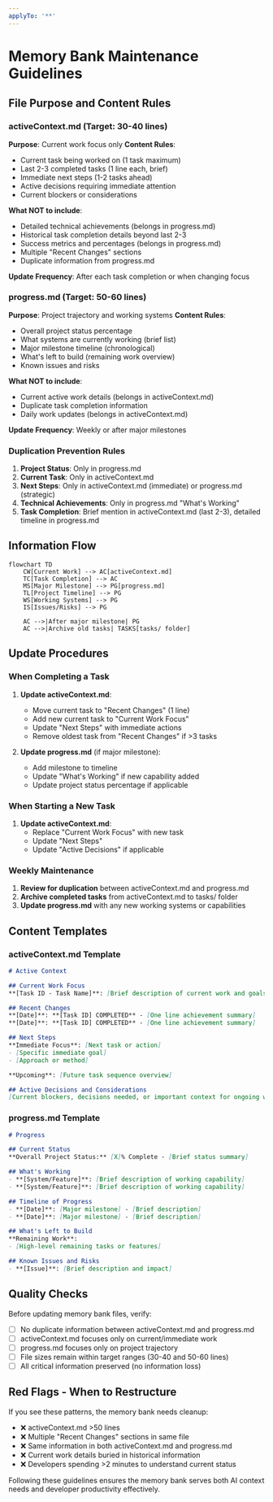 ```yaml
---
applyTo: '**'
---
```


# Memory Bank Maintenance Guidelines

## File Purpose and Content Rules

### activeContext.md (Target: 30-40 lines)
**Purpose**: Current work focus only
**Content Rules**:
- Current task being worked on (1 task maximum)
- Last 2-3 completed tasks (1 line each, brief)
- Immediate next steps (1-2 tasks ahead)
- Active decisions requiring immediate attention
- Current blockers or considerations

**What NOT to include**:
- Detailed technical achievements (belongs in progress.md)
- Historical task completion details beyond last 2-3
- Success metrics and percentages (belongs in progress.md)
- Multiple "Recent Changes" sections
- Duplicate information from progress.md

**Update Frequency**: After each task completion or when changing focus

### progress.md (Target: 50-60 lines)
**Purpose**: Project trajectory and working systems
**Content Rules**:
- Overall project status percentage
- What systems are currently working (brief list)
- Major milestone timeline (chronological)
- What's left to build (remaining work overview)
- Known issues and risks

**What NOT to include**:
- Current active work details (belongs in activeContext.md)
- Duplicate task completion information
- Daily work updates (belongs in activeContext.md)

**Update Frequency**: Weekly or after major milestones

### Duplication Prevention Rules

1. **Project Status**: Only in progress.md
2. **Current Task**: Only in activeContext.md
3. **Next Steps**: Only in activeContext.md (immediate) or progress.md (strategic)
4. **Technical Achievements**: Only in progress.md "What's Working"
5. **Task Completion**: Brief mention in activeContext.md (last 2-3), detailed timeline in progress.md

## Information Flow

```mermaid
flowchart TD
    CW[Current Work] --> AC[activeContext.md]
    TC[Task Completion] --> AC
    MS[Major Milestone] --> PG[progress.md]
    TL[Project Timeline] --> PG
    WS[Working Systems] --> PG
    IS[Issues/Risks] --> PG
    
    AC -->|After major milestone| PG
    AC -->|Archive old tasks| TASKS[tasks/ folder]
```

## Update Procedures

### When Completing a Task
1. **Update activeContext.md**:
   - Move current task to "Recent Changes" (1 line)
   - Add new current task to "Current Work Focus"
   - Update "Next Steps" with immediate actions
   - Remove oldest task from "Recent Changes" if >3 tasks

2. **Update progress.md** (if major milestone):
   - Add milestone to timeline
   - Update "What's Working" if new capability added
   - Update project status percentage if applicable

### When Starting a New Task
1. **Update activeContext.md**:
   - Replace "Current Work Focus" with new task
   - Update "Next Steps"
   - Update "Active Decisions" if applicable

### Weekly Maintenance
1. **Review for duplication** between activeContext.md and progress.md
2. **Archive completed tasks** from activeContext.md to tasks/ folder
3. **Update progress.md** with any new working systems or capabilities

## Content Templates

### activeContext.md Template
```markdown
# Active Context

## Current Work Focus
**[Task ID - Task Name]**: [Brief description of current work and goals]

## Recent Changes
**[Date]**: **[Task ID] COMPLETED** - [One line achievement summary]
**[Date]**: **[Task ID] COMPLETED** - [One line achievement summary]

## Next Steps
**Immediate Focus**: [Next task or action]
- [Specific immediate goal]
- [Approach or method]

**Upcoming**: [Future task sequence overview]

## Active Decisions and Considerations
[Current blockers, decisions needed, or important context for ongoing work]
```

### progress.md Template
```markdown
# Progress

## Current Status
**Overall Project Status:** [X]% Complete - [Brief status summary]

## What's Working
- **[System/Feature]**: [Brief description of working capability]
- **[System/Feature]**: [Brief description of working capability]

## Timeline of Progress
- **[Date]**: [Major milestone] - [Brief description]
- **[Date]**: [Major milestone] - [Brief description]

## What's Left to Build
**Remaining Work**:
- [High-level remaining tasks or features]

## Known Issues and Risks
- **[Issue]**: [Brief description and impact]
```

## Quality Checks

Before updating memory bank files, verify:
- [ ] No duplicate information between activeContext.md and progress.md
- [ ] activeContext.md focuses only on current/immediate work
- [ ] progress.md focuses only on project trajectory
- [ ] File sizes remain within target ranges (30-40 and 50-60 lines)
- [ ] All critical information preserved (no information loss)

## Red Flags - When to Restructure

If you see these patterns, the memory bank needs cleanup:
- ❌ activeContext.md >50 lines
- ❌ Multiple "Recent Changes" sections in same file
- ❌ Same information in both activeContext.md and progress.md
- ❌ Current work details buried in historical information
- ❌ Developers spending >2 minutes to understand current status

Following these guidelines ensures the memory bank serves both AI context needs and developer productivity effectively.